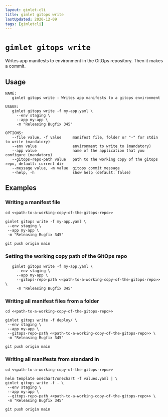 ```yaml
---
layout: gimlet-cli
title: gimlet gitops write
lastUpdated: 2020-12-09
tags: [gimletcli]
---
```


# `gimlet gitops write`

Writes app manifests to environment in the GitOps repository. Then it makes a commit.

## Usage

```
NAME:
   gimlet gitops write - Writes app manifests to a gitops environment

USAGE:
   gimlet gitops write -f my-app.yaml \
     --env staging \
     --app my-app \
     -m "Releasing Bugfix 345"

OPTIONS:
   --file value, -f value     manifest file, folder or "-" for stdin to write (mandatory)
   --env value                environment to write to (mandatory)
   --app value                name of the application that you configure (mandatory)
   --gitops-repo-path value   path to the working copy of the gitops repo, default: current dir
   --message value, -m value  gitops commit message
   --help, -h                 show help (default: false)
```

## Examples

### Writing a manifest file

```
cd <<path-to-a-working-copy-of-the-gitops-repo>>

gimlet gitops write -f my-app.yaml \
 --env staging \
 --app my-app \
 -m "Releasing Bugfix 345"

git push origin main
```

### Setting the working copy path of the GitOps repo 

```
   gimlet gitops write -f my-app.yaml \
     --env staging \
     --app my-app \
     --gitops-repo-path <<path-to-a-working-copy-of-the-gitops-repo>> \
     -m "Releasing Bugfix 345"
```

### Writing all manifest files from a folder

```
cd <<path-to-a-working-copy-of-the-gitops-repo>>

gimlet gitops write -f deploy/ \
 --env staging \
 --app my-app \
 --gitops-repo-path <<path-to-a-working-copy-of-the-gitops-repo>> \
 -m "Releasing Bugfix 345"

git push origin main
```

### Writing all manifests from standard in

```
cd <<path-to-a-working-copy-of-the-gitops-repo>>

helm template onechart/onechart -f values.yaml | \
gimlet gitops write -f - \
 --env staging \
 --app my-app \
 --gitops-repo-path <<path-to-a-working-copy-of-the-gitops-repo>> \
 -m "Releasing Bugfix 345"

git push origin main
```
